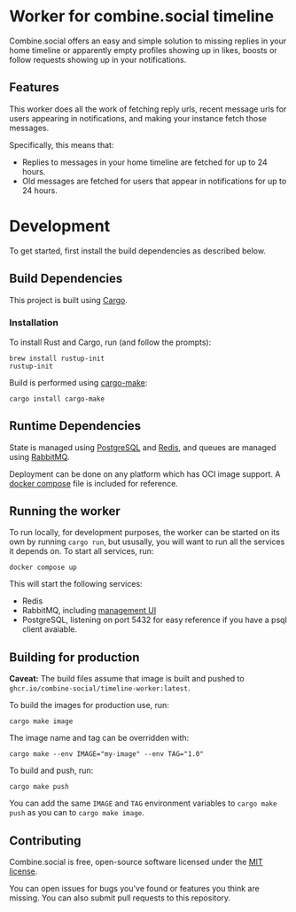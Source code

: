 # Worker for combine.social timeline

Combine.social offers an easy and simple solution to missing replies in your
home timeline or apparently empty profiles showing up in likes, boosts or
follow requests showing up in your notifications.

## Features

This worker does all the work of fetching reply urls, recent message urls for
users appearing in notifications, and making your instance fetch those messages.

Specifically, this means that:

 * Replies to messages in your home timeline are fetched for up to 24 hours.
 * Old messages are fetched for users that appear in notifications for up to 24 hours.

# Development

To get started, first install the build dependencies as described below.

## Build Dependencies

This project is built using [Cargo](https://doc.rust-lang.org/cargo/).

### Installation

To install Rust and Cargo, run (and follow the prompts):

```
brew install rustup-init
rustup-init
```

Build is performed using [cargo-make](https://crates.io/crates/cargo-make/):

```
cargo install cargo-make
```

## Runtime Dependencies

State is managed using [PostgreSQL](https://www.postgresql.org) and
[Redis](https://redis.io), and queues are managed using
[RabbitMQ](https://www.rabbitmq.com).

Deployment can be done on any platform which has OCI image support. A 
[docker compose](https://docs.docker.com/compose/) file is included for
reference.

## Running the worker

To run locally, for development purposes, the worker can be started on its
own by running `cargo run`, but ususally, you will want to run all the services
it depends on. To start all services, run:

```
docker compose up
```

This will start the following services:

 * Redis
 * RabbitMQ, including [management UI](http://localhost:15672)
 * PostgreSQL, listening on port 5432 for easy reference if you have a psql client avaiable.

## Building for production

**Caveat:** The build files assume that image is built and pushed to
`ghcr.io/combine-social/timeline-worker:latest`.

To build the images for production use, run:

```
cargo make image
```

The image name and tag can be overridden with:

```
cargo make --env IMAGE="my-image" --env TAG="1.0"
```

To build and push, run:

```
cargo make push
```

You can add the same `IMAGE` and `TAG` environment variables to `cargo make push`
as you can to `cargo make image`.

## Contributing

Combine.social is free, open-source software licensed under the [MIT license](LICENSE).

You can open issues for bugs you've found or features you think are missing.
You can also submit pull requests to this repository.
